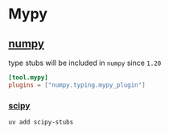 # Mypy

## [numpy](https://numpy.org/doc/2.1/reference/typing.html#examples)

type stubs will be included in `numpy` since `1.20`

```toml
[tool.mypy]
plugins = ["numpy.typing.mypy_plugin"]
```

### [scipy](https://github.com/jorenham/scipy-stubs)

```bash
uv add scipy-stubs
```
